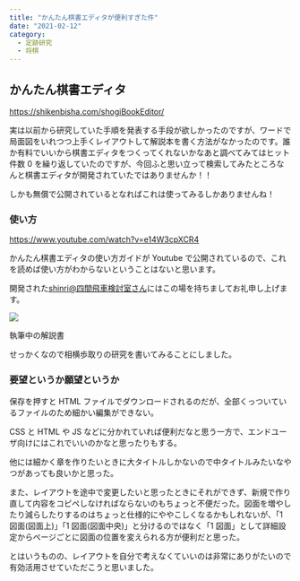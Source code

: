 ```yaml
---
title: "かんたん棋書エディタが便利すぎた件"
date: "2021-02-12"
category:
  - 定跡研究
  - 将棋
---
```


## かんたん棋書エディタ

https://shikenbisha.com/shogiBookEditor/

実は以前から研究していた手順を発表する手段が欲しかったのですが、ワードで局面図をいれつつ上手くレイアウトして解説本を書く方法がなかったのです。誰か有料でいいから棋書エディタをつくってくれないかなあと調べてみてはヒット件数 0 を繰り返していたのですが、今回ふと思い立って検索してみたところなんと棋書エディタが開発されていたではありませんか！！

しかも無償で公開されているとなればこれは使ってみるしかありませんね！

### 使い方

https://www.youtube.com/watch?v=e14W3cpXCR4

かんたん棋書エディタの使い方ガイドが Youtube で公開されているので、これを読めば使い方がわからないということはないと思います。

開発された[shinri@四間飛車検討室さん](https://twitter.com/shogishinri)にはこの場を持ちましてお礼申し上げます。

![](https://pbs.twimg.com/media/Et9xHoMVkAAihxG?format=png&name=900x900)

執筆中の解説書

せっかくなので相横歩取りの研究を書いてみることにしました。

### 要望というか願望というか

保存を押すと HTML ファイルでダウンロードされるのだが、全部くっついているファイルのため細かい編集ができない。

CSS と HTML や JS などに分かれていれば便利だなと思う一方で、エンドユーザ向けにはこれでいいのかなと思ったりもする。

他には細かく章を作りたいときに大タイトルしかないので中タイトルみたいなやつがあっても良いかと思った。

また、レイアウトを途中で変更したいと思ったときにそれができず、新規で作り直して内容をコピペしなければならないのもちょっと不便だった。図面を増やしたり減らしたりするのはちょっと仕様的にややこしくなるかもしれないが、「1 図面(図面上)」「1 図面(図面中央)」と分けるのではなく「1 図面」として詳細設定からページごとに図面の位置を変えられる方が便利だと思った。

とはいうものの、レイアウトを自分で考えなくていいのは非常にありがたいので有効活用させていただこうと思いました。
